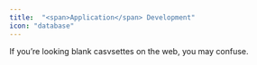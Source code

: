```yaml
---
title:  "<span>Application</span> Development"
icon: "database"
---
```

If you’re looking blank casvsettes on the web, you may confuse.